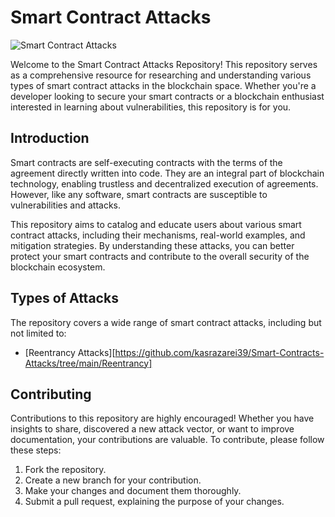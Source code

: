 # Smart Contract Attacks 

![Smart Contract Attacks](https://img.shields.io/badge/Smart%20Contract%20Attacks-Research-red.svg)

Welcome to the Smart Contract Attacks Repository! This repository serves as a comprehensive resource for researching and understanding various types of smart contract attacks in the blockchain space. Whether you're a developer looking to secure your smart contracts or a blockchain enthusiast interested in learning about vulnerabilities, this repository is for you.



## Introduction

Smart contracts are self-executing contracts with the terms of the agreement directly written into code. They are an integral part of blockchain technology, enabling trustless and decentralized execution of agreements. However, like any software, smart contracts are susceptible to vulnerabilities and attacks.

This repository aims to catalog and educate users about various smart contract attacks, including their mechanisms, real-world examples, and mitigation strategies. By understanding these attacks, you can better protect your smart contracts and contribute to the overall security of the blockchain ecosystem.



## Types of Attacks

The repository covers a wide range of smart contract attacks, including but not limited to:

- [Reentrancy Attacks][https://github.com/kasrazarei39/Smart-Contracts-Attacks/tree/main/Reentrancy]

## Contributing

Contributions to this repository are highly encouraged! Whether you have insights to share, discovered a new attack vector, or want to improve documentation, your contributions are valuable. To contribute, please follow these steps:

1. Fork the repository.
2. Create a new branch for your contribution.
3. Make your changes and document them thoroughly.
4. Submit a pull request, explaining the purpose of your changes.